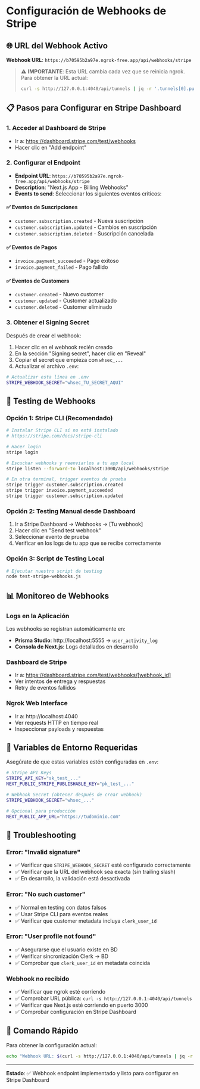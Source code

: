 # Configuración de Webhooks de Stripe

## 🌐 URL del Webhook Activo

**Webhook URL**: `https://b70595b2a97e.ngrok-free.app/api/webhooks/stripe`

> ⚠️ **IMPORTANTE**: Esta URL cambia cada vez que se reinicia ngrok. Para obtener la URL actual:
> ```bash
> curl -s http://127.0.0.1:4040/api/tunnels | jq -r '.tunnels[0].public_url'
> ```

## 📋 Pasos para Configurar en Stripe Dashboard

### 1. **Acceder al Dashboard de Stripe**
- Ir a: https://dashboard.stripe.com/test/webhooks
- Hacer clic en "Add endpoint"

### 2. **Configurar el Endpoint**
- **Endpoint URL**: `https://b70595b2a97e.ngrok-free.app/api/webhooks/stripe`
- **Description**: "Next.js App - Billing Webhooks"
- **Events to send**: Seleccionar los siguientes eventos críticos:

#### ✅ **Eventos de Suscripciones**
- `customer.subscription.created` - Nueva suscripción
- `customer.subscription.updated` - Cambios en suscripción  
- `customer.subscription.deleted` - Suscripción cancelada

#### ✅ **Eventos de Pagos**
- `invoice.payment_succeeded` - Pago exitoso
- `invoice.payment_failed` - Pago fallido

#### ✅ **Eventos de Customers**
- `customer.created` - Nuevo customer
- `customer.updated` - Customer actualizado
- `customer.deleted` - Customer eliminado

### 3. **Obtener el Signing Secret**
Después de crear el webhook:

1. Hacer clic en el webhook recién creado
2. En la sección "Signing secret", hacer clic en "Reveal"
3. Copiar el secret que empieza con `whsec_...`
4. Actualizar el archivo `.env`:

```bash
# Actualizar esta línea en .env
STRIPE_WEBHOOK_SECRET="whsec_TU_SECRET_AQUI"
```

## 🧪 Testing de Webhooks

### Opción 1: Stripe CLI (Recomendado)
```bash
# Instalar Stripe CLI si no está instalado
# https://stripe.com/docs/stripe-cli

# Hacer login
stripe login

# Escuchar webhooks y reenviarlos a tu app local
stripe listen --forward-to localhost:3000/api/webhooks/stripe

# En otra terminal, trigger eventos de prueba
stripe trigger customer.subscription.created
stripe trigger invoice.payment_succeeded
stripe trigger customer.subscription.updated
```

### Opción 2: Testing Manual desde Dashboard
1. Ir a Stripe Dashboard → Webhooks → [Tu webhook]
2. Hacer clic en "Send test webhook"
3. Seleccionar evento de prueba
4. Verificar en los logs de tu app que se recibe correctamente

### Opción 3: Script de Testing Local
```bash
# Ejecutar nuestro script de testing
node test-stripe-webhooks.js
```

## 📊 Monitoreo de Webhooks

### Logs en la Aplicación
Los webhooks se registran automáticamente en:
- **Prisma Studio**: http://localhost:5555 → `user_activity_log`
- **Consola de Next.js**: Logs detallados en desarrollo

### Dashboard de Stripe
- Ir a: https://dashboard.stripe.com/test/webhooks/[webhook_id]
- Ver intentos de entrega y respuestas
- Retry de eventos fallidos

### Ngrok Web Interface
- Ir a: http://localhost:4040
- Ver requests HTTP en tiempo real
- Inspeccionar payloads y respuestas

## 🔧 Variables de Entorno Requeridas

Asegúrate de que estas variables estén configuradas en `.env`:

```bash
# Stripe API Keys
STRIPE_API_KEY="sk_test_..."
NEXT_PUBLIC_STRIPE_PUBLISHABLE_KEY="pk_test_..."

# Webhook Secret (obtener después de crear webhook)
STRIPE_WEBHOOK_SECRET="whsec_..."

# Opcional para producción
NEXT_PUBLIC_APP_URL="https://tudominio.com"
```

## 🚨 Troubleshooting

### Error: "Invalid signature"
- ✅ Verificar que `STRIPE_WEBHOOK_SECRET` esté configurado correctamente
- ✅ Verificar que la URL del webhook sea exacta (sin trailing slash)
- ✅ En desarrollo, la validación está desactivada

### Error: "No such customer"
- ✅ Normal en testing con datos falsos
- ✅ Usar Stripe CLI para eventos reales
- ✅ Verificar que customer metadata incluya `clerk_user_id`

### Error: "User profile not found"
- ✅ Asegurarse que el usuario existe en BD
- ✅ Verificar sincronización Clerk → BD
- ✅ Comprobar que `clerk_user_id` en metadata coincida

### Webhook no recibido
- ✅ Verificar que ngrok esté corriendo
- ✅ Comprobar URL pública: `curl -s http://127.0.0.1:4040/api/tunnels`
- ✅ Verificar que Next.js esté corriendo en puerto 3000
- ✅ Comprobar configuración en Stripe Dashboard

## 📝 Comando Rápido

Para obtener la configuración actual:

```bash
echo "Webhook URL: $(curl -s http://127.0.0.1:4040/api/tunnels | jq -r '.tunnels[0].public_url')/api/webhooks/stripe"
```

---

**Estado**: ✅ Webhook endpoint implementado y listo para configurar en Stripe Dashboard